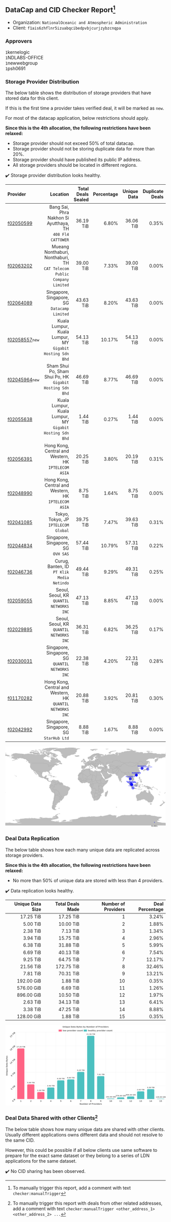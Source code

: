 ## DataCap and CID Checker Report[^1]
 - Organization: `NationalOceanic and Atmospheric Administration`
 - Client: `f1ais6zhflnr5izuabqcibedpvbjcurjzybzcnqpa`
### Approvers
`1`kernelogic<br/>`1`NDLABS-OFFICE<br/>`1`newwebgroup<br/>`1`psh0691

### Storage Provider Distribution
The below table shows the distribution of storage providers that have stored data for this client.

If this is the first time a provider takes verified deal, it will be marked as `new`.

For most of the datacap application, below restrictions should apply.

**Since this is the 4th allocation, the following restrictions have been relaxed:**
 - Storage provider should not exceed 50% of total datacap.
 - Storage provider should not be storing duplicate data for more than 20%.
 - Storage provider should have published its public IP address.
 - All storage providers should be located in different regions.

✔️ Storage provider distribution looks healthy.

| Provider                                                    |                                                                   Location | Total Deals Sealed | Percentage | Unique Data | Duplicate Deals |
| :---------------------------------------------------------- | -------------------------------------------------------------------------: | -----------------: | ---------: | ----------: | --------------: |
| [f02050599](https://filfox.info/en/address/f02050599)       |              Bang Sai, Phra Nakhon Si Ayutthaya, TH<br/>`408 Fl4 CATTOWER` |          36.19 TiB |      6.80% |   36.06 TiB |           0.35% |
| [f02063202](https://filfox.info/en/address/f02063202)       | Mueang Nonthaburi, Nonthaburi, TH<br/>`CAT Telecom Public Company Limited` |          39.00 TiB |      7.33% |   39.00 TiB |           0.00% |
| [f02064089](https://filfox.info/en/address/f02064089)       |                            Singapore, Singapore, SG<br/>`Datacamp Limited` |          43.63 TiB |      8.20% |   43.63 TiB |           0.00% |
| [f02058557](https://filfox.info/en/address/f02058557)`new`  |               Kuala Lumpur, Kuala Lumpur, MY<br/>`Gigabit Hosting Sdn Bhd` |          54.13 TiB |     10.17% |   54.13 TiB |           0.00% |
| [f02045964](https://filfox.info/en/address/f02045964)`new`  |               Sham Shui Po, Sham Shui Po, HK<br/>`Gigabit Hosting Sdn Bhd` |          46.69 TiB |      8.77% |   46.69 TiB |           0.00% |
| [f02055638](https://filfox.info/en/address/f02055638)       |               Kuala Lumpur, Kuala Lumpur, MY<br/>`Gigabit Hosting Sdn Bhd` |           1.44 TiB |      0.27% |    1.44 TiB |           0.00% |
| [f02056391](https://filfox.info/en/address/f02056391)       |                    Hong Kong, Central and Western, HK<br/>`IPTELECOM ASIA` |          20.25 TiB |      3.80% |   20.19 TiB |           0.31% |
| [f02048990](https://filfox.info/en/address/f02048990)       |                    Hong Kong, Central and Western, HK<br/>`IPTELECOM ASIA` |           8.75 TiB |      1.64% |    8.75 TiB |           0.00% |
| [f02041085](https://filfox.info/en/address/f02041085)       |                                    Tokyo, Tokyo, JP<br/>`IPTELECOM Global` |          39.75 TiB |      7.47% |   39.63 TiB |           0.31% |
| [f02044834](https://filfox.info/en/address/f02044834)       |                                     Singapore, Singapore, SG<br/>`OVH SAS` |          57.44 TiB |     10.79% |   57.31 TiB |           0.22% |
| [f02046736](https://filfox.info/en/address/f02046736)       |                              Curug, Banten, ID<br/>`PT Klik Media Netindo` |          49.44 TiB |      9.29% |   49.31 TiB |           0.25% |
| [f02059055](https://filfox.info/en/address/f02059055)       |                                Seoul, Seoul, KR<br/>`QUANTIL NETWORKS INC` |          47.13 TiB |      8.85% |   47.13 TiB |           0.00% |
| [f02029895](https://filfox.info/en/address/f02029895)       |                                Seoul, Seoul, KR<br/>`QUANTIL NETWORKS INC` |          36.31 TiB |      6.82% |   36.25 TiB |           0.17% |
| [f02030031](https://filfox.info/en/address/f02030031)       |                        Singapore, Singapore, SG<br/>`QUANTIL NETWORKS INC` |          22.38 TiB |      4.20% |   22.31 TiB |           0.28% |
| [f01170282](https://filfox.info/en/address/f01170282)       |              Hong Kong, Central and Western, HK<br/>`QUANTIL NETWORKS INC` |          20.88 TiB |      3.92% |   20.81 TiB |           0.30% |
| [f02042992](https://filfox.info/en/address/f02042992)       |                                 Singapore, Singapore, SG<br/>`StarHub Ltd` |           8.88 TiB |      1.67% |    8.88 TiB |           0.00% |

<img src="https://raw.githubusercontent.com/data-preservation-programs/filplus-checker-assets/main/filecoin-project/filecoin-plus-large-datasets/issues/1650/1679904351843.png"/>

### Deal Data Replication
The below table shows how each many unique data are replicated across storage providers.


**Since this is the 4th allocation, the following restrictions have been relaxed:**
- No more than 50% of unique data are stored with less than 4 providers.

✔️ Data replication looks healthy.

| Unique Data Size | Total Deals Made | Number of Providers | Deal Percentage |
| ---------------: | ---------------: | ------------------: | --------------: |
|        17.25 TiB |        17.25 TiB |                   1 |           3.24% |
|         5.00 TiB |        10.00 TiB |                   2 |           1.88% |
|         2.38 TiB |         7.13 TiB |                   3 |           1.34% |
|         3.94 TiB |        15.75 TiB |                   4 |           2.96% |
|         6.38 TiB |        31.88 TiB |                   5 |           5.99% |
|         6.69 TiB |        40.13 TiB |                   6 |           7.54% |
|         9.25 TiB |        64.75 TiB |                   7 |          12.17% |
|        21.56 TiB |       172.75 TiB |                   8 |          32.46% |
|         7.81 TiB |        70.31 TiB |                   9 |          13.21% |
|       192.00 GiB |         1.88 TiB |                  10 |           0.35% |
|       576.00 GiB |         6.69 TiB |                  11 |           1.26% |
|       896.00 GiB |        10.50 TiB |                  12 |           1.97% |
|         2.63 TiB |        34.13 TiB |                  13 |           6.41% |
|         3.38 TiB |        47.25 TiB |                  14 |           8.88% |
|       128.00 GiB |         1.88 TiB |                  15 |           0.35% |

<img src="https://raw.githubusercontent.com/data-preservation-programs/filplus-checker-assets/main/filecoin-project/filecoin-plus-large-datasets/issues/1650/1679904352476.png"/>

### Deal Data Shared with other Clients[^3]
The below table shows how many unique data are shared with other clients.
Usually different applications owns different data and should not resolve to the same CID.

However, this could be possible if all below clients use same software to prepare for the exact same dataset or they belong to a series of LDN applications for the same dataset.

✔️ No CID sharing has been observed.

[^1]: To manually trigger this report, add a comment with text `checker:manualTrigger`

[^2]: Deals from those addresses are combined into this report as they are specified with `checker:manualTrigger`

[^3]: To manually trigger this report with deals from other related addresses, add a comment with text `checker:manualTrigger <other_address_1> <other_address_2> ...`
